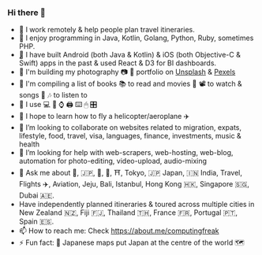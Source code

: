 ### Hi there 👋

- 🔭 I work remotely & help people plan travel itineraries.
- 🌱 I enjoy programming in Java, Kotlin, Golang, Python, Ruby, sometimes PHP.
- ̨📲 I have built Android (both Java & Kotlin) & iOS (both Objective-C & Swift) apps in the past & used React & D3 for BI dashboards.
- 💈 I'm building my photography 📷 📸 portfolio on [Unsplash](https://unsplash.com/@computingfreak) & [Pexels](https://pexels.com/@computingfreak)
- 🚧 I'm compiling a list of books 📚 to read and movies 🎥 📽 to watch & songs 🎵 🎶 to listen to
- 🧿 I use 💻 📱 ⌚️ 🖨 ⌨️ 🖱 🎛
- 🚁 I hope to learn how to fly a helicopter/aeroplane ✈️
- 👯 I’m looking to collaborate on websites related to migration, expats, lifestyle, food, travel, visa, languages, finance, investments, music & health
- 🤔 I’m looking for help with web-scrapers, web-hosting, web-blog, automation for photo-editing, video-upload, audio-mixing
- 💬 Ask me about 🍱, 🇯🇵, 🗼, 🗻, ⛩, Tokyo, 🇯🇵 Japan, 🇮🇳 India, Travel, Flights ✈️, Aviation, Jeju, Bali, Istanbul, Hong Kong 🇭🇰, Singapore 🇸🇬, Dubai 🇦🇪.
- Have independently planned itineraries & toured across multiple cities in New Zealand 🇳🇿, Fiji 🇫🇯, Thailand 🇹🇭, France 🇫🇷, Portugal 🇵🇹, Spain 🇪🇸.
- 📫 How to reach me: Check https://about.me/computingfreak
- ⚡ Fun fact: 🗾 Japanese maps put Japan at the centre of the world 🗺

